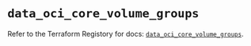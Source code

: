 # `data_oci_core_volume_groups`

Refer to the Terraform Registory for docs: [`data_oci_core_volume_groups`](https://registry.terraform.io/providers/oracle/oci/6.18.0/docs/data-sources/core_volume_groups).
